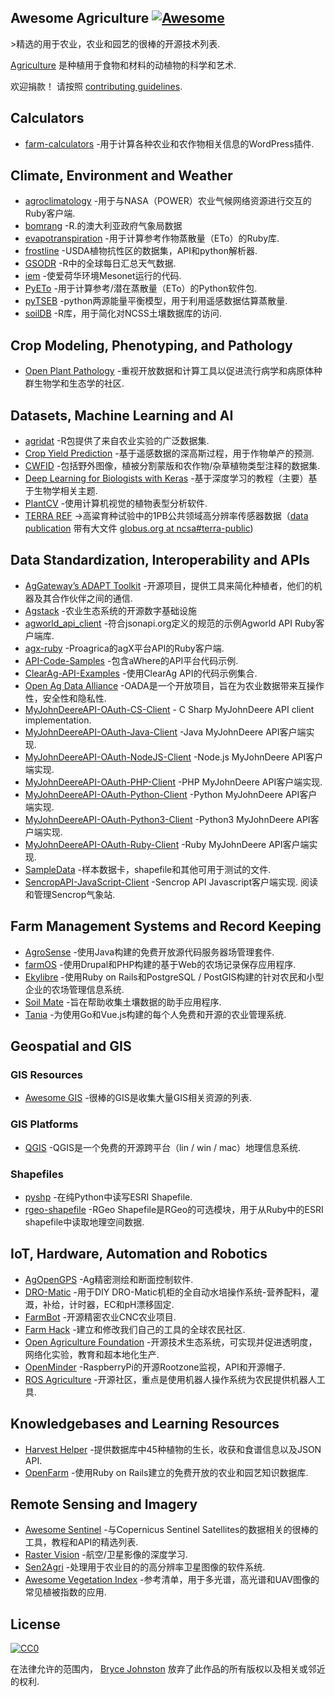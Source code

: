 <div class="github-widget" data-repo="brycejohnston/awesome-agriculture"></div>

## Awesome Agriculture [![Awesome](https://awesome.re/badge.svg)](https://awesome.re)

&gt;精选的用于农业，农业和园艺的很棒的开源技术列表.

[Agriculture](https://en.wikipedia.org/wiki/Agriculture) 是种植用于食物和材料的动植物的科学和艺术.

欢迎捐款！ 请按照 [contributing guidelines](https://github.com/beaorn/awesome-agriculture/blob/master/contributing.md).



## Calculators

- [farm-calculators](https://github.com/brycejohnston/farm-calculators) -用于计算各种农业和农作物相关信息的WordPress插件.

## Climate, Environment and Weather

- [agroclimatology](https://github.com/brycejohnston/agroclimatology) -用于与NASA（POWER）农业气候网络资源进行交互的Ruby客户端.
- [bomrang](https://github.com/ropensci/bomrang) -R.的澳大利亚政府气象局数据
- [evapotranspiration](https://github.com/brycejohnston/evapotranspiration) -用于计算参考作物蒸散量（ETo）的Ruby库.
- [frostline](https://github.com/waldoj/frostline) -USDA植物抗性区的数据集，API和python解析器.
- [GSODR](https://github.com/ropensci/GSODR) -R中的全球每日汇总天气数据.
- [iem](https://github.com/akrherz/iem) -使爱荷华环境Mesonet运行的代码.
- [PyETo](https://github.com/woodcrafty/PyETo) -用于计算参考/潜在蒸散量（ETo）的Python软件包.
- [pyTSEB](https://github.com/hectornieto/pyTSEB) -python两源能量平衡模型，用于利用遥感数据估算蒸散量.
- [soilDB](https://github.com/ncss-tech/soilDB) -R库，用于简化对NCSS土壤数据库的访问.

## Crop Modeling, Phenotyping, and Pathology

- [Open Plant Pathology](https://www.openplantpathology.org/) -重视开放数据和计算工具以促进流行病学和病原体种群生物学和生态学的社区.

## Datasets, Machine Learning and AI

- [agridat](https://github.com/kwstat/agridat) -R包提供了来自农业实验的广泛数据集.
- [Crop Yield Prediction](https://github.com/JiaxuanYou/crop_yield_prediction) -基于遥感数据的深高斯过程，用于作物单产的预测.
- [CWFID](https://github.com/cwfid/dataset) -包括野外图像，植被分割蒙版和农作物/杂草植物类型注释的数据集.
- [Deep Learning for Biologists with Keras](https://github.com/totti0223/deep_learning_for_biologists_with_keras) -基于深度学习的教程（主要）基于生物学相关主题.
- [PlantCV](https://github.com/danforthcenter/plantcv) -使用计算机视觉的植物表型分析软件.
- [TERRA REF](https://terraref.org) -&gt;高粱育种试验中的1PB公共领域高分辨率传感器数据（[data publication](https://doi.org/10.5061/dryad.4b8gtht99) 带有大文件 [globus.org at ncsa#terra-public](https://app.globus.org/file-manager?origin_id=e8feaff4-96cd-11ea-bf90-0e6cccbb0103&origin_path=%2F))

## Data Standardization, Interoperability and APIs

- [AgGateway’s ADAPT Toolkit](https://adaptframework.org) -开源项目，提供工具来简化种植者，他们的机器及其合作伙伴之间的通信.
- [Agstack](https://agstack.org) -农业生态系统的开源数字基础设施
- [agworld_api_client](https://github.com/agworld/agworld_api_client) -符合jsonapi.org定义的规范的示例Agworld API Ruby客户端库.
- [agx-ruby](https://github.com/brycejohnston/agx-ruby) -Proagrica的agX平台API的Ruby客户端.
- [API-Code-Samples](https://github.com/aWhereAPI/API-Code-Samples) -包含aWhere的API平台代码示例.
- [ClearAg-API-Examples](https://github.com/IterisClearAg/ClearAg-API-Examples) -使用ClearAg API的代码示例集合.
- [Open Ag Data Alliance](https://github.com/oada) -OADA是一个开放项目，旨在为农业数据带来互操作性，安全性和隐私性.
- [MyJohnDeereAPI-OAuth-CS-Client](https://github.com/JohnDeere/MyJohnDeereAPI-OAuth-CS-Client) - C Sharp MyJohnDeere API client implementation.
- [MyJohnDeereAPI-OAuth-Java-Client](https://github.com/JohnDeere/MyJohnDeereAPI-OAuth-Java-Client) -Java MyJohnDeere API客户端实现.
- [MyJohnDeereAPI-OAuth-NodeJS-Client](https://github.com/JohnDeere/MyJohnDeereAPI-OAuth-NodeJS-Client) -Node.js MyJohnDeere API客户端实现.
- [MyJohnDeereAPI-OAuth-PHP-Client](https://github.com/JohnDeere/MyJohnDeereAPI-OAuth-PHP-Client) -PHP MyJohnDeere API客户端实现.
- [MyJohnDeereAPI-OAuth-Python-Client](https://github.com/JohnDeere/MyJohnDeereAPI-OAuth-Python-Client) -Python MyJohnDeere API客户端实现.
- [MyJohnDeereAPI-OAuth-Python3-Client](https://github.com/JohnDeere/MyJohnDeereAPI-OAuth-Python3-Client) -Python3 MyJohnDeere API客户端实现.
- [MyJohnDeereAPI-OAuth-Ruby-Client](https://github.com/JohnDeere/MyJohnDeereAPI-OAuth-Ruby-Client) -Ruby MyJohnDeere API客户端实现.
- [SampleData](https://github.com/JohnDeere/SampleData) -样本数据卡，shapefile和其他可用于测试的文件.
- [SencropAPI-JavaScript-Client](https://github.com/sencrop/sencrop-js-api-client)  -Sencrop API Javascript客户端实现. 阅读和管理Sencrop气象站.

## Farm Management Systems and Record Keeping

- [AgroSense](https://bitbucket.org/corizon/agrosense) -使用Java构建的免费开放源代码服务器场管理套件.
- [farmOS](https://github.com/farmOS/farmOS) -使用Drupal和PHP构建的基于Web的农场记录保存应用程序.
- [Ekylibre](https://github.com/ekylibre/ekylibre) -使用Ruby on Rails和PostgreSQL / PostGIS构建的针对农民和小型企业的农场管理信息系统.
- [Soil Mate](https://github.com/Open-Source-Agriculture/soil_mate) -旨在帮助收集土壤数据的助手应用程序.
- [Tania](https://github.com/Tanibox/tania-core) -为使用Go和Vue.js构建的每个人免费和开源的农业管理系统.

## Geospatial and GIS

### GIS Resources

- [Awesome GIS](https://github.com/sshuair/awesome-gis) -很棒的GIS是收集大量GIS相关资源的列表.

### GIS Platforms

- [QGIS](https://qgis.org) -QGIS是一个免费的开源跨平台（lin / win / mac）地理信息系统.

### Shapefiles

- [pyshp](https://github.com/GeospatialPython/pyshp) -在纯Python中读写ESRI Shapefile.
- [rgeo-shapefile](https://github.com/rgeo/rgeo-shapefile) -RGeo Shapefile是RGeo的可选模块，用于从Ruby中的ESRI shapefile中读取地理空间数据.

## IoT, Hardware, Automation and Robotics

- [AgOpenGPS](https://github.com/farmerbriantee/AgOpenGPS) -Ag精密测绘和断面控制软件.
- [DRO-Matic](https://github.com/drolsen/DRO-Matic) -用于DIY DRO-Matic机柜的全自动水培操作系统-营养配料，灌溉，补给，计时器，EC和pH漂移固定.
- [FarmBot](https://github.com/farmbot) -开源精密农业CNC农业项目.
- [Farm Hack](https://farmhack.org/tools) -建立和修改我们自己的工具的全球农民社区.
- [Open Agriculture Foundation](https://github.com/OpenAgricultureFoundation) -开源技术生态系统，可实现并促进透明度，网络化实验，教育和超本地化生产.
- [OpenMinder](https://github.com/autogrow/openminder) -RaspberryPi的开源Rootzone监视，API和开源帽子.
- [ROS Agriculture](http://rosagriculture.org/) -开源社区，重点是使用机器人操作系统为农民提供机器人工具. 

## Knowledgebases and Learning Resources

- [Harvest Helper](https://github.com/damwhit/harvest_helper) -提供数据库中45种植物的生长，收获和食谱信息以及JSON API.
- [OpenFarm](https://github.com/openfarmcc/OpenFarm) -使用Ruby on Rails建立的免费开放的农业和园艺知识数据库.

## Remote Sensing and Imagery

- [Awesome Sentinel](https://github.com/Fernerkundung/awesome-sentinel) -与Copernicus Sentinel Satellites的数据相关的很棒的工具，教程和API的精选列表.
- [Raster Vision](https://github.com/azavea/raster-vision) -航空/卫星影像的深度学习.
- [Sen2Agri](https://github.com/Sen2Agri/Sen2Agri-System) -处理用于农业目的的高分辨率卫星图像的软件系统.
- [Awesome Vegetation Index](https://github.com/px39n/Awesome-Vegetation-Index) -参考清单，用于多光谱，高光谱和UAV图像的常见植被指数的应用.

## License

[![CC0](http://mirrors.creativecommons.org/presskit/buttons/88x31/svg/cc-zero.svg)](https://creativecommons.org/publicdomain/zero/1.0/)

在法律允许的范围内， [Bryce Johnston](https://github.com/brycejohnston) 放弃了此作品的所有版权以及相关或邻近的权利.
